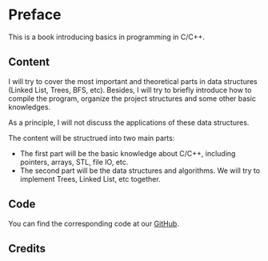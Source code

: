 # Preface

This is a book introducing basics in programming in C/C++.

## Content

I will try to cover the most important and theoretical parts in data structures (Linked List, Trees, BFS, etc). Besides, I will try to briefly introduce how to compile the program, organize the project structures and some other basic knowledges.

As a principle, I will not discuss the applications of these data structures.

The content will be structrued into two main parts:

* The first part will be the basic knowledge about C/C++, including pointers, arrays, STL, file IO, etc.
* The second part will be the data structures and algorithms. We will try to implement Trees, Linked List, etc together.

## Code

You can find the corresponding code at our [GitHub](https://github.com/Yaonotes/C-Lab).

## Credits